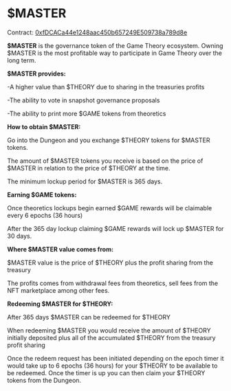 # $MASTER

Contract: [0xfDCACa44e1248aac450b657249E509738a789d8e](https://ftmscan.com/token/0xfDCACa44e1248aac450b657249E509738a789d8e)

**$MASTER** is the governance token of the Game Theory ecosystem. Owning $MASTER is the most profitable way to participate in Game Theory over the long term.&#x20;



**$MASTER provides:**

\-A higher value than $THEORY due to sharing in the treasuries profits

\-The ability to vote in snapshot governance proposals

\-The ability to print more $GAME tokens from theoretics



**How to obtain $MASTER:**

Go into the Dungeon and you exchange $THEORY tokens for $MASTER tokens.

The amount of $MASTER tokens you receive is based on the price of $MASTER in relation to the price of $THEORY at the time.

The minimum lockup period for $MASTER is 365 days.



**Earning $GAME tokens:**

Once theoretics lockups begin earned $GAME rewards will be claimable every 6 epochs (36 hours)

After the 365 day lockup claiming $GAME rewards will lock up $MASTER for 30 days.&#x20;



**Where $MASTER value comes from:**

$MASTER value is the price of $THEORY plus the profit sharing from the treasury

The profits comes from withdrawal fees from theoretics, sell fees from the NFT marketplace among other fees.&#x20;



**Redeeming $MASTER for $THEORY:**

After 365 days $MASTER can be redeemed for $THEORY

When redeeming $MASTER you would receive the amount of $THEORY initially deposited plus all of the accumulated $THEORY from the treasury profit sharing

Once the redeem request has been initiated depending on the epoch timer it would take up to 6 epochs (36 hours) for your $THEORY to be available to be redeemed. Once the timer is up you can then claim your $THEORY tokens from the Dungeon.&#x20;

